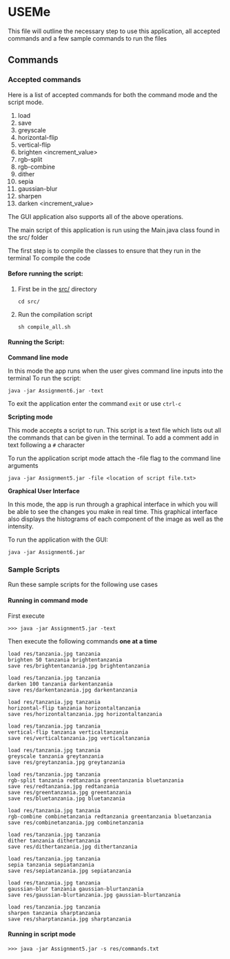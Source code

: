# USEMe

This file will outline the necessary step to use this application, all accepted commands 
and a few sample commands to run the files 

## Commands

### Accepted commands

Here is a list of accepted commands for both the command mode and the script mode.

1. load <image-path> <image-name>
2. save <image-path> <image-name>
3. greyscale <image-name> <dest-image-name>
4. horizontal-flip <image-name> <dest-image-name>
5. vertical-flip <image-name> <dest-image-name>
6. brighten <increment_value> <image-name> <dest-image-name>
7. rgb-split <image-name> <dest-image-name-red> <dest-image-name-green> <dest-image-name-blue>
8. rgb-combine <image-name> <red-image> <green-image> <blue-image>
9. dither <image-name> <dest-image-name>
10. sepia <image-name> <dest-image-name>
11. gaussian-blur <image-name> <dest-image-name>
12. sharpen <image-name> <dest-image-name>
13. darken <increment_value> <image-name> <dest-image-name>

The GUI application also supports all of the above operations. 

The main script of this application is run using the Main.java class found in the src/ folder

The first step is to compile the classes to ensure that they run in the terminal
To compile the code

#### Before running the script:

1. First be in the [src/](src) directory
    ```shell
   cd src/
   ```
2. Run the compilation script
    ```shell
    sh compile_all.sh
    ```

#### Running the Script:

**Command line mode**

In this mode the app runs when the user gives command line inputs into the terminal
To run the script:


```shell
java -jar Assignment6.jar -text
```

To exit the application enter the command ```exit``` or use ```ctrl-c```

**Scripting mode**

This mode accepts a script to run. This script is a text file which lists out all the
commands that can be given in the terminal. To add a comment add in text following a ```#```
character

To run the application script mode attach the -file flag to the command line arguments



```shell
java -jar Assignment5.jar -file <location of script file.txt>
```

**Graphical User Interface**

In this mode, the app is run through a graphical interface in which you will be able to see the 
changes you make in real time. This graphical interface also displays the histograms of each 
component of the image as well as the intensity. 

To run the application with the GUI: 

```shell
java -jar Assignment6.jar 
```

### Sample Scripts

Run these sample scripts for the following use cases

#### Running in command mode

First execute

```shell
>>> java -jar Assignment5.jar -text
```

Then execute the following commands **one at a time**

```shell
load res/tanzania.jpg tanzania
brighten 50 tanzania brightentanzania
save res/brightentanzania.jpg brightentanzania

load res/tanzania.jpg tanzania
darken 100 tanzania darkentanzania
save res/darkentanzania.jpg darkentanzania

load res/tanzania.jpg tanzania
horizontal-flip tanzania horizontaltanzania
save res/horizontaltanzania.jpg horizontaltanzania

load res/tanzania.jpg tanzania
vertical-flip tanzania verticaltanzania
save res/verticaltanzania.jpg verticaltanzania

load res/tanzania.jpg tanzania
greyscale tanzania greytanzania
save res/greytanzania.jpg greytanzania

load res/tanzania.jpg tanzania
rgb-split tanzania redtanzania greentanzania bluetanzania
save res/redtanzania.jpg redtanzania
save res/greentanzania.jpg greentanzania
save res/bluetanzania.jpg bluetanzania

load res/tanzania.jpg tanzania
rgb-combine combinetanzania redtanzania greentanzania bluetanzania
save res/combinetanzania.jpg combinetanzania

load res/tanzania.jpg tanzania
dither tanzania dithertanzania
save res/dithertanzania.jpg dithertanzania

load res/tanzania.jpg tanzania
sepia tanzania sepiatanzania
save res/sepiatanzania.jpg sepiatanzania

load res/tanzania.jpg tanzania
gaussian-blur tanzania gaussian-blurtanzania
save res/gaussian-blurtanzania.jpg gaussian-blurtanzania

load res/tanzania.jpg tanzania
sharpen tanzania sharptanzania
save res/sharptanzania.jpg sharptanzania
```

#### Running in script mode

```shell
>>> java -jar Assignment5.jar -s res/commands.txt
```

